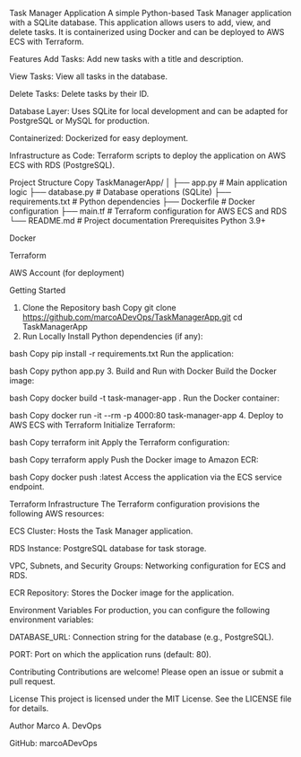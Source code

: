 Task Manager Application
A simple Python-based Task Manager application with a SQLite database. This application allows users to add, view, and delete tasks. It is containerized using Docker and can be deployed to AWS ECS with Terraform.

Features
Add Tasks: Add new tasks with a title and description.

View Tasks: View all tasks in the database.

Delete Tasks: Delete tasks by their ID.

Database Layer: Uses SQLite for local development and can be adapted for PostgreSQL or MySQL for production.

Containerized: Dockerized for easy deployment.

Infrastructure as Code: Terraform scripts to deploy the application on AWS ECS with RDS (PostgreSQL).

Project Structure
Copy
TaskManagerApp/
│
├── app.py                # Main application logic
├── database.py           # Database operations (SQLite)
├── requirements.txt      # Python dependencies
├── Dockerfile            # Docker configuration
├── main.tf               # Terraform configuration for AWS ECS and RDS
└── README.md             # Project documentation
Prerequisites
Python 3.9+

Docker

Terraform

AWS Account (for deployment)

Getting Started
1. Clone the Repository
bash
Copy
git clone https://github.com/marcoADevOps/TaskManagerApp.git
cd TaskManagerApp
2. Run Locally
Install Python dependencies (if any):

bash
Copy
pip install -r requirements.txt
Run the application:

bash
Copy
python app.py
3. Build and Run with Docker
Build the Docker image:

bash
Copy
docker build -t task-manager-app .
Run the Docker container:

bash
Copy
docker run -it --rm -p 4000:80 task-manager-app
4. Deploy to AWS ECS with Terraform
Initialize Terraform:

bash
Copy
terraform init
Apply the Terraform configuration:

bash
Copy
terraform apply
Push the Docker image to Amazon ECR:

bash
Copy
docker push <ecr-repository-url>:latest
Access the application via the ECS service endpoint.

Terraform Infrastructure
The Terraform configuration provisions the following AWS resources:

ECS Cluster: Hosts the Task Manager application.

RDS Instance: PostgreSQL database for task storage.

VPC, Subnets, and Security Groups: Networking configuration for ECS and RDS.

ECR Repository: Stores the Docker image for the application.

Environment Variables
For production, you can configure the following environment variables:

DATABASE_URL: Connection string for the database (e.g., PostgreSQL).

PORT: Port on which the application runs (default: 80).

Contributing
Contributions are welcome! Please open an issue or submit a pull request.

License
This project is licensed under the MIT License. See the LICENSE file for details.

Author
Marco A. DevOps

GitHub: marcoADevOps

